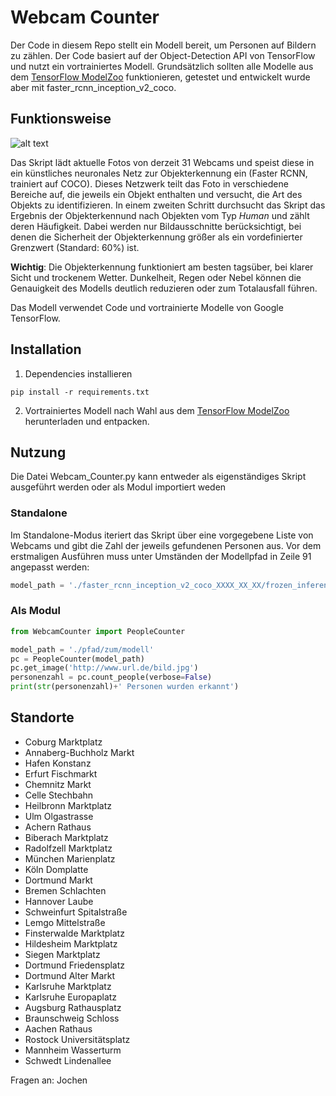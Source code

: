 # Webcam Counter
Der Code in diesem Repo stellt ein Modell bereit, um Personen auf Bildern zu zählen. Der Code basiert auf der Object-Detection API von TensorFlow und nutzt ein vortrainiertes Modell. Grundsätzlich sollten alle Modelle aus dem [TensorFlow ModelZoo](https://github.com/tensorflow/models/blob/master/research/object_detection/g3doc/detection_model_zoo.md#coco-trained-models-coco-models
) funktionieren, getestet und entwickelt wurde aber mit faster_rcnn_inception_v2_coco.

## Funktionsweise
![alt text](https://raw.githubusercontent.com/socialdistancingdashboard/virushack/master/WebcamCounter/Webcam_Example.jpeg "Paxcounter")

Das Skript lädt aktuelle Fotos von derzeit 31 Webcams und speist diese in ein künstliches neuronales Netz zur Objekterkennung ein (Faster RCNN, trainiert auf COCO). Dieses Netzwerk teilt das Foto in verschiedene Bereiche auf, die jeweils ein Objekt enthalten und versucht, die Art des Objekts zu identifizieren. In einem zweiten Schritt durchsucht das Skript das Ergebnis der Objekterkennund nach Objekten vom Typ _Human_ und zählt deren Häufigkeit. Dabei werden nur Bildausschnitte berücksichtigt, bei denen die Sicherheit der Objekterkennung größer als ein vordefinierter Grenzwert (Standard: 60%) ist.

**Wichtig**: Die Objekterkennung funktioniert am besten tagsüber, bei klarer Sicht und trockenem Wetter. Dunkelheit, Regen oder Nebel können die Genauigkeit des Modells deutlich reduzieren oder zum Totalausfall führen.

Das Modell verwendet Code und vortrainierte Modelle von Google TensorFlow.

## Installation
1. Dependencies installieren
```
pip install -r requirements.txt
```
2. Vortrainiertes Modell nach Wahl aus dem [TensorFlow ModelZoo](https://github.com/tensorflow/models/blob/master/research/object_detection/g3doc/detection_model_zoo.md#coco-trained-models-coco-models
) herunterladen und entpacken.

## Nutzung
Die Datei Webcam_Counter.py kann entweder als eigenständiges Skript ausgeführt werden oder als Modul importiert weden
### Standalone
Im Standalone-Modus iteriert das Skript über eine vorgegebene Liste von Webcams und gibt die Zahl der jeweils gefundenen Personen aus.
Vor dem erstmaligen Ausführen muss unter Umständen der Modellpfad in Zeile 91 angepasst werden:
```python
model_path = './faster_rcnn_inception_v2_coco_XXXX_XX_XX/frozen_inference_graph.pb'
```

### Als Modul
```python
from WebcamCounter import PeopleCounter

model_path = './pfad/zum/modell'
pc = PeopleCounter(model_path)
pc.get_image('http://www.url.de/bild.jpg')
personenzahl = pc.count_people(verbose=False)
print(str(personenzahl)+' Personen wurden erkannt')
```
## Standorte

- Coburg Marktplatz
- Annaberg-Buchholz Markt
- Hafen Konstanz
- Erfurt Fischmarkt
- Chemnitz Markt
- Celle Stechbahn
- Heilbronn Marktplatz
- Ulm Olgastrasse
- Achern Rathaus
- Biberach Marktplatz
- Radolfzell Marktplatz
- München Marienplatz
- Köln Domplatte
- Dortmund Markt
- Bremen Schlachten
- Hannover Laube
- Schweinfurt Spitalstraße
- Lemgo Mittelstraße
- Finsterwalde Marktplatz
- Hildesheim Marktplatz
- Siegen Marktplatz
- Dortmund Friedensplatz
- Dortmund Alter Markt
- Karlsruhe Marktplatz
- Karlsruhe Europaplatz
- Augsburg Rathausplatz
- Braunschweig Schloss
- Aachen Rathaus
- Rostock Universitätsplatz
- Mannheim Wasserturm
- Schwedt Lindenallee


Fragen an: Jochen
